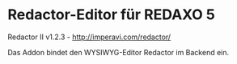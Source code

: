 Redactor-Editor für REDAXO 5
============================

Redactor II v1.2.3 - http://imperavi.com/redactor/

Das Addon bindet den WYSIWYG-Editor Redactor im Backend ein.